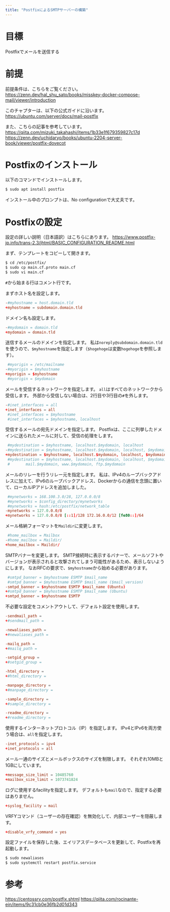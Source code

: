 ```yaml
---
title: "PostfixによるSMTPサーバーの構築"
---
```


# 目標

Postfixでメールを送信する

# 前提

前提条件は、こちらをご覧ください。
https://zenn.dev/hal_shu_sato/books/misskey-docker-compose-mail/viewer/introduction

このチャプターは、以下の公式ガイドに沿います。
https://ubuntu.com/server/docs/mail-postfix

また、こちらの記事を参考しています。
https://qiita.com/mizuki_takahashi/items/1b33e1f679359827c17d
https://zenn.dev/uchidaryo/books/ubuntu-2204-server-book/viewer/postfix-dovecot

# Postfixのインストール

以下のコマンドでインストールします。

```bash
$ sudo apt install postfix
```

インストール中のプロンプトは、No configurationで大丈夫です。

# Postfixの設定

設定の詳しい説明（日本語訳）はこちらにあります。
https://www.postfix-jp.info/trans-2.3/jhtml/BASIC_CONFIGURATION_README.html

まず、テンプレートをコピーして開きます。

```bash
$ cd /etc/postfix/
$ sudo cp main.cf.proto main.cf
$ sudo vi main.cf
```

`#`から始まる行はコメント行です。

まずホスト名を設定します。

```diff:/etc/postfix/main.cf
-#myhostname = host.domain.tld
+myhostname = subdomain.domain.tld
```

ドメイン名も設定します。

```diff:/etc/postfix/main.cf
-#mydomain = domain.tld
+mydomain = domain.tld
```

送信するメールのドメインを指定します。
私は`noreply@subdomain.domain.tld`を使うので、`$myhostname`を指定します（`$hogehoge`は変数`hogehoge`を参照します）。

```diff:/etc/postfix/main.cf
 #myorigin = /etc/mailname
-#myorigin = $myhostname
+myorigin = $myhostname
 #myorigin = $mydomain
```

メールを受信するネットワークを指定します。
`all`はすべてのネットワークから受信します。
外部から受信しない場合は、2行目や3行目の`#`を外します。

```diff:/etc/postfix/main.cf
-#inet_interfaces = all
+inet_interfaces = all
 #inet_interfaces = $myhostname
 #inet_interfaces = $myhostname, localhost
```

受信するメールの宛先ドメインを指定します。
Postfixは、ここに列挙したドメインに送られたメールに対して、受信の処理をします。

```diff:/etc/postfix/main.cf
 #mydestination = $myhostname, localhost.$mydomain, localhost
-#mydestination = $myhostname, localhost.$mydomain, localhost, $mydomain
+mydestination = $myhostname, localhost.$mydomain, localhost, $mydomain
 #mydestination = $myhostname, localhost.$mydomain, localhost, $mydomain,
 #       mail.$mydomain, www.$mydomain, ftp.$mydomain
```

メールのリレーを行うリレー元を指定します。
私は、IPv4のループバックアドレスに加えて、IPv6のループバックアドレス、Dockerからの通信を念頭に置いて、ローカルIPアドレスを追加しました。

```diff:/etc/postfix/main.cf
 #mynetworks = 168.100.3.0/28, 127.0.0.0/8
 #mynetworks = $config_directory/mynetworks
 #mynetworks = hash:/etc/postfix/network_table
-mynetworks = 127.0.0.0/8
+mynetworks = 127.0.0.0/8 [::1]/128 172.16.0.0/12 [fe80::]/64
```

メール格納フォーマットを`Maildir`に変更します。

```diff:/etc/postfix/main.cf
 #home_mailbox = Mailbox
-#home_mailbox = Maildir/
+home_mailbox = Maildir/
```

SMTPバナーを変更します。
SMTP接続時に表示するバナーで、メールソフトやバージョンが表示されると攻撃されてしまう可能性があるため、表示しないようにします。
なおRFCの要求で、`$myhostname`から始める必要があります。

```diff:/etc/postfix/main.cf
 #smtpd_banner = $myhostname ESMTP $mail_name
 #smtpd_banner = $myhostname ESMTP $mail_name ($mail_version)
-smtpd_banner = $myhostname ESMTP $mail_name (Ubuntu)
+#smtpd_banner = $myhostname ESMTP $mail_name (Ubuntu)
+smtpd_banner = $myhostname ESMTP
```

不必要な設定をコメントアウトして、デフォルト設定を使用します。

```diff:/etc/postfix/main.cf
-sendmail_path =
+#sendmail_path =
```

```diff:/etc/postfix/main.cf
-newaliases_path =
+#newaliases_path =
```

```diff:/etc/postfix/main.cf
-mailq_path =
+#mailq_path =
```

```diff:/etc/postfix/main.cf
-setgid_group =
+#setgid_group =
```

```diff:/etc/postfix/main.cf
-html_directory =
+#html_directory =
```

```diff:/etc/postfix/main.cf
-manpage_directory =
+#manpage_directory =
```

```diff:/etc/postfix/main.cf
-sample_directory =
+#sample_directory =
```

```diff:/etc/postfix/main.cf
-readme_directory =
+#readme_directory =
```

使用するインターネットプロトコル（IP）を指定します。
IPv4とIPv6を両方使う場合は、`all`を指定します。

```diff:/etc/postfix/main.cf
-inet_protocols = ipv4
+inet_protocols = all
```

メール一通のサイズとメールボックスのサイズを制限します。
それぞれ10MBと1GBにしています。

```diff:/etc/postfix/main.cf
+message_size_limit = 10485760
+mailbox_size_limit = 1073741824
```

ログに使用するfacilityを指定します。
デフォルトも`mail`なので、指定する必要はありません。

```diff:/etc/postfix/main.cf
+syslog_facility = mail
```

VRFYコマンド（ユーザーの存在確認）を無効化して、内部ユーザーを隠蔽します。

```diff:/etc/postfix/main.cf
+disable_vrfy_command = yes
```

設定ファイルを保存した後、エイリアスデータベースを更新して、Postfixを再起動します。

```bash
$ sudo newaliases
$ sudo systemctl restart postfix.service
```

# 参考

https://centossrv.com/postfix.shtml
https://qiita.com/rocinante-ein/items/9c31cb0e36fb2d01d343
